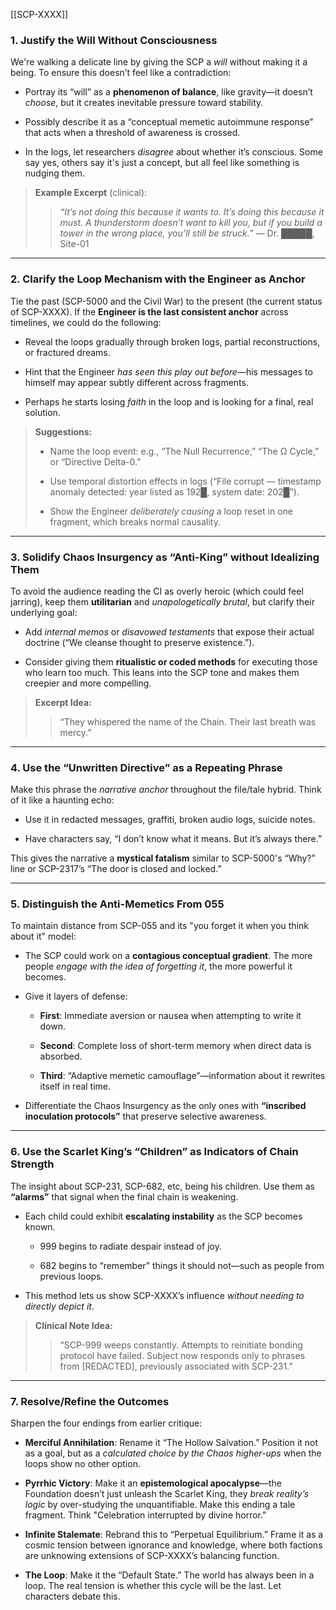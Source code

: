 [[SCP-XXXX]]
### 1. **Justify the Will Without Consciousness**

We're walking a delicate line by giving the SCP a _will_ without making it a being. To ensure this doesn’t feel like a contradiction:

- Portray its “will” as a **phenomenon of balance**, like gravity—it doesn’t _choose_, but it creates inevitable pressure toward stability.
    
- Possibly describe it as a “conceptual memetic autoimmune response” that acts when a threshold of awareness is crossed.
    
- In the logs, let researchers _disagree_ about whether it’s conscious. Some say yes, others say it's just a concept, but all feel like something is nudging them.
    

> **Example Excerpt** (clinical):
> 
> > _“It’s not doing this because it wants to. It’s doing this because it must. A thunderstorm doesn’t want to kill you, but if you build a tower in the wrong place, you’ll still be struck.”_ — Dr. █████, Site-01

---

### 2. **Clarify the Loop Mechanism with the Engineer as Anchor**

Tie the past (SCP-5000 and the Civil War) to the present (the current status of SCP-XXXX). If the **Engineer is the last consistent anchor** across timelines, we could do the following:

- Reveal the loops gradually through broken logs, partial reconstructions, or fractured dreams.
    
- Hint that the Engineer _has seen this play out before_—his messages to himself may appear subtly different across fragments.
    
- Perhaps he starts losing _faith_ in the loop and is looking for a final, real solution.
    

> **Suggestions:**
> 
> - Name the loop event: e.g., “The Null Recurrence,” “The Ω Cycle,” or “Directive Delta-0.”
>     
> - Use temporal distortion effects in logs (“File corrupt — timestamp anomaly detected: year listed as 192█, system date: 202█”).
>     
> - Show the Engineer _deliberately causing_ a loop reset in one fragment, which breaks normal causality.
>     

---

### 3. **Solidify Chaos Insurgency as “Anti-King” without Idealizing Them**

To avoid the audience reading the CI as overly heroic (which could feel jarring), keep them **utilitarian** and _unapologetically brutal_, but clarify their underlying goal:

- Add _internal memos_ or _disavowed testaments_ that expose their actual doctrine (“We cleanse thought to preserve existence.”).
    
- Consider giving them **ritualistic or coded methods** for executing those who learn too much. This leans into the SCP tone and makes them creepier and more compelling.
    

> **Excerpt Idea:**
> 
> > “They whispered the name of the Chain. Their last breath was mercy.”

---

### 4. **Use the “Unwritten Directive” as a Repeating Phrase**

Make this phrase the _narrative anchor_ throughout the file/tale hybrid. Think of it like a haunting echo:

- Use it in redacted messages, graffiti, broken audio logs, suicide notes.
    
- Have characters say, “I don’t know what it means. But it’s always there.”
    

This gives the narrative a **mystical fatalism** similar to SCP-5000's “Why?” line or SCP-2317’s “The door is closed and locked.”

---

### 5. **Distinguish the Anti-Memetics From 055**

To maintain distance from SCP-055 and its "you forget it when you think about it" model:

- The SCP could work on a **contagious conceptual gradient**. The more people _engage with the idea of forgetting it_, the more powerful it becomes.
    
- Give it layers of defense:
    
    - **First**: Immediate aversion or nausea when attempting to write it down.
        
    - **Second**: Complete loss of short-term memory when direct data is absorbed.
        
    - **Third**: “Adaptive memetic camouflage”—information about it rewrites itself in real time.
        
- Differentiate the Chaos Insurgency as the only ones with **“inscribed inoculation protocols”** that preserve selective awareness.
    

---

### 6. **Use the Scarlet King’s “Children” as Indicators of Chain Strength**

The insight about SCP-231, SCP-682, etc, being his children. Use them as **“alarms”** that signal when the final chain is weakening.

- Each child could exhibit **escalating instability** as the SCP becomes known.
    
    - 999 begins to radiate despair instead of joy.
        
    - 682 begins to “remember” things it should not—such as people from previous loops.
        
- This method lets us show SCP-XXXX’s influence _without needing to directly depict it_.
    

> **Clinical Note Idea:**
> 
> > “SCP-999 weeps constantly. Attempts to reinitiate bonding protocol have failed. Subject now responds only to phrases from [REDACTED], previously associated with SCP-231.”

---

### 7. **Resolve/Refine the Outcomes**

Sharpen the four endings from earlier critique:

- **Merciful Annihilation**: Rename it “The Hollow Salvation.” Position it not as a goal, but as a _calculated choice by the Chaos higher-ups_ when the loops show no other option.
    
- **Pyrrhic Victory**: Make it an **epistemological apocalypse**—the Foundation doesn’t just unleash the Scarlet King, they _break reality’s logic_ by over-studying the unquantifiable. Make this ending a tale fragment. Think "Celebration interrupted by divine horror."
    
- **Infinite Stalemate**: Rebrand this to “Perpetual Equilibrium.” Frame it as a cosmic tension between ignorance and knowledge, where both factions are unknowing extensions of SCP-XXXX’s balancing function.
    
- **The Loop**: Make it the “Default State.” The world has always been in a loop. The real tension is whether this cycle will be the last. Let characters debate this.